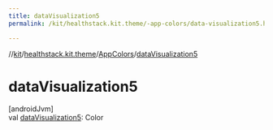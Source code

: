 ```yaml
---
title: dataVisualization5
permalink: /kit/healthstack.kit.theme/-app-colors/data-visualization5.html

---
```

//[kit](../../../index.html)/[healthstack.kit.theme](../index.html)/[AppColors](index.html)/[dataVisualization5](data-visualization5.html)



# dataVisualization5



[androidJvm]\
val [dataVisualization5](data-visualization5.html): Color




